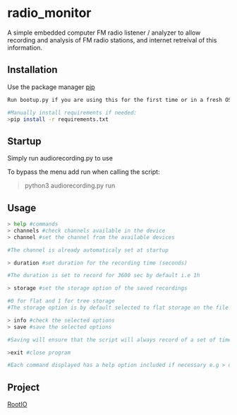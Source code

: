# radio_monitor
A simple embedded computer FM radio listener / analyzer to allow recording and analysis of FM radio stations, and internet retreival of this information. 

## Installation

Use the package manager [pip](https://pip.pypa.io/en/stable/)

```bash
Run bootup.py if you are using this for the first time or in a fresh OS!

#Manually install requirements if needed:
>pip install -r requirements.txt
```

## Startup

Simply run audiorecording.py to use 

To bypass the menu add run when calling the script:
>python3 audiorecording.py run


## Usage

```python
> help #commands
> channels #check channels available in the device
> channel #set the channel from the available devices

#The channel is already automaticaly set at startup

> duration #set duration for the recording time (seconds)

#The duration is set to record for 3600 sec by default i.e 1h

> storage #set the storage option of the saved recordings

#0 for flat and 1 for tree storage
#The storage option is by default selected to flat storage on the file the script is placed

> info #check the selected options
> save #save the selected options 

#Saving will ensure that the script will always record of a set of time and storage choosen

>exit #close program 

#Each command displayed has a help option included if necessary e.g > duration help
```

## Project 
[RootIO](http://rootio.org/)